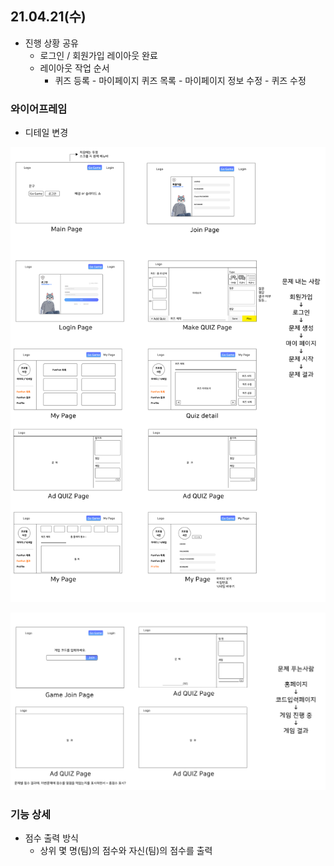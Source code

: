 ## 21.04.21(수)

- 진행 상황 공유
  - 로그인 / 회원가입 레이아웃 완료
  - 레이아웃 작업 순서
    - 퀴즈 등록 - 마이페이지 퀴즈 목록 - 마이페이지 정보 수정 - 퀴즈 수정

### 와이어프레임

- 디테일 변경

![와이어프레임_0421_출제자](..\image\와이어프레임_0421_출제자.png)

![와이어프레임_0421_사용자](..\image\와이어프레임_0421_사용자.png)

### 기능 상세

- 점수 출력 방식
  - 상위 몇 명(팀)의 점수와 자신(팀)의 점수를 출력